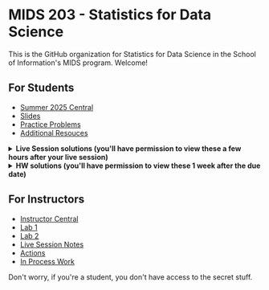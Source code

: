 # MIDS 203 - Statistics for Data Science

This is the GitHub organization for Statistics for Data Science in the School of Information's MIDS program. Welcome! 

## For Students 

- [Summer 2025 Central](https://github.com/mids-w203/2025_summer)
- [Slides](https://github.com/mids-w203/slides)
- [Practice Problems](https://github.com/mids-w203/practice_problems)
- [Additional Resouces](https://github.com/mids-w203/additional-resources)

<details closed>
  <summary><b>Live Session solutions (you'll have permission to view these a few hours after your live session)</b></summary>

>- [LS-1](https://github.com/mids-w203/unit_01_ls_sol)
>- [LS-2](https://github.com/mids-w203/unit_02_ls_sol)
>- [LS-3](https://github.com/mids-w203/unit_03_ls_sol)
>- [LS-4](https://github.com/mids-w203/unit_04_ls_sol)
>- [LS-5](https://github.com/mids-w203/unit_05_ls_sol)
>- [LS-6](https://github.com/mids-w203/unit_06_ls_sol)
>- [LS-7](https://github.com/mids-w203/unit_07_ls_sol)
>- [LS-8](https://github.com/mids-w203/unit_08_ls_sol)
>- [LS-9](https://github.com/mids-w203/unit_09_ls_sol)
>- [LS-10](https://github.com/mids-w203/unit_10_ls_sol)
>- [LS-11](https://github.com/mids-w203/unit_11_ls_sol)
>- [LS-12](https://github.com/mids-w203/unit_12_ls_sol)
>- [LS-13](https://github.com/mids-w203/unit_13_ls_sol)

</details>

<details closed>
  <summary><b>HW solutions (you'll have permission to view these 1 week after the due date)</b></summary>

>- [HW-1](https://github.com/mids-w203/unit_01_hw_sol)
>- [HW-2](https://github.com/mids-w203/unit_02_hw_sol)
>- [HW-3](https://github.com/mids-w203/unit_03_hw_sol)
>- [HW-5](https://github.com/mids-w203/unit_05_hw_sol)
>- [HW-7](https://github.com/mids-w203/unit_07_hw_sol)
>- [HW-9](https://github.com/mids-w203/unit_09_hw_sol)
>- [HW-10](https://github.com/mids-w203/unit_10_hw_sol)
>- [HW-11](https://github.com/mids-w203/unit_11_hw_sol)
>- [HW-12](https://github.com/mids-w203/unit_12_hw_sol)

</details>



## For Instructors 

- [Instructor Central](https://github.com/mids-w203/instructor_central)
- [Lab 1](https://github.com/mids-w203/lab_1)
- [Lab 2](https://github.com/mids-w203/lab_2)
- [Live Session Notes](https://github.com/mids-w203/live-session)
- [Actions](https://github.com/mids-w203/release-action)
- [In Process Work](https://github.com/mids-w203/applied_programming)
  
Don't worry, if you're a student, you don't have access to the secret stuff. 
